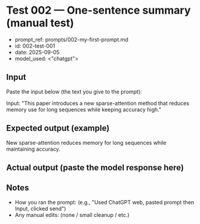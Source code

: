 # Test 002 — One-sentence summary (manual test)

- prompt_ref: prompts/002-my-first-prompt.md
- id: 002-test-001
- date: 2025-09-05
- model_used: <"chatgpt">

## Input
Paste the input below (the text you give to the prompt):

Input:
"This paper introduces a new sparse-attention method that reduces memory use for long sequences while keeping accuracy high."

## Expected output (example)
New sparse-attention reduces memory for long sequences while maintaining accuracy.

## Actual output (paste the model response here)
<PASTE MODEL RESPONSE BELOW>

## Notes
- How you ran the prompt: (e.g., "Used ChatGPT web, pasted prompt then Input, clicked send")
- Any manual edits: (none / small cleanup / etc.)
